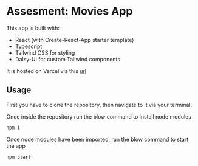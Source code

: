 # Assesment: Movies App

This app is built with:
- React (with Create-React-App starter template)
- Typescript
- Tailwind CSS for styling
- Daisy-UI for custom Tailwind components

It is hosted on Vercel via this [url](https://movies-test-app-lyart.vercel.app/)


## Usage

First you have to clone the repository, then navigate to it via your terminal.

Once inside the repository run the blow command to install node modules

```bash
npm i
```
Once node modules have been imported, run the blow command to start the app

```bash
npm start
```
